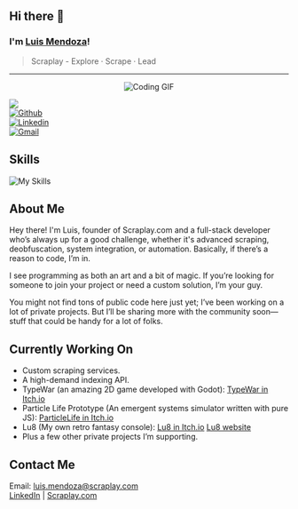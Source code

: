 ## Hi there 👋  
### I'm [Luis Mendoza](https://scraplay.com)!  
> Scraplay - Explore · Scrape · Lead
---
<div align="center">
  <img src="https://media2.giphy.com/media/v1.Y2lkPTc5MGI3NjExa2l1NHppczhvNGkyeXZ4MGdlZTJrdmt3ZGloOTVvNm40Y2MyaGFmNyZlcD12MV9pbnRlcm5hbF9naWZfYnlfaWQmY3Q9Zw/qqDVCetD9mhYLyoies/giphy.gif" alt="Coding GIF"/>
</div>

![](https://komarev.com/ghpvc/?username=luismendoza-ec&base=1226&style=flat)  
[![Github](https://img.shields.io/badge/-Github-000?style=flat&logo=Github&logoColor=white)](https://github.com/luismendoza-ec)  
[![Linkedin](https://img.shields.io/badge/-LinkedIn-blue?style=flat&logo=Linkedin&logoColor=white)](https://www.linkedin.com/in/luis-mendoza-b7b563261/)  
[![Gmail](https://img.shields.io/badge/-Gmail-c14438?style=flat&logo=Gmail&logoColor=white)](mailto:luis.mendoza@scraplay.com)

## Skills
![My Skills](https://skillicons.dev/icons?i=cs,cpp,cloudflare,bots,docker,dotnet,html,css,js,linux,mongodb,mysql,nodejs,php,postgres,py,vite,vue,wasm)

## About Me
Hey there! I'm Luis, founder of Scraplay.com and a full-stack developer who’s always up for a good challenge, whether it's advanced scraping, deobfuscation, system integration, or automation. Basically, if there’s a reason to code, I’m in.

I see programming as both an art and a bit of magic. If you’re looking for someone to join your project or need a custom solution, I’m your guy.

You might not find tons of public code here just yet; I’ve been working on a lot of private projects. But I’ll be sharing more with the community soon—stuff that could be handy for a lot of folks.

## Currently Working On
- Custom scraping services.
- A high-demand indexing API.
- TypeWar (an amazing 2D game developed with Godot): [TypeWar in Itch.io](https://luismendoza-ec.itch.io/typewar)
- Particle Life Prototype (An emergent systems simulator written with pure JS): [ParticleLife in Itch.io](https://luismendoza-ec.itch.io/particles-life-prototype)
- Lu8 (My own retro fantasy console): [Lu8 in Itch.io](https://luismendoza-ec.itch.io/lu8) [Lu8 website](https://lu8.dev)
- Plus a few other private projects I’m supporting.

## Contact Me
Email: luis.mendoza@scraplay.com  
[LinkedIn](https://www.linkedin.com/in/luis-mendoza-b7b563261/) | [Scraplay.com](https://scraplay.com)
